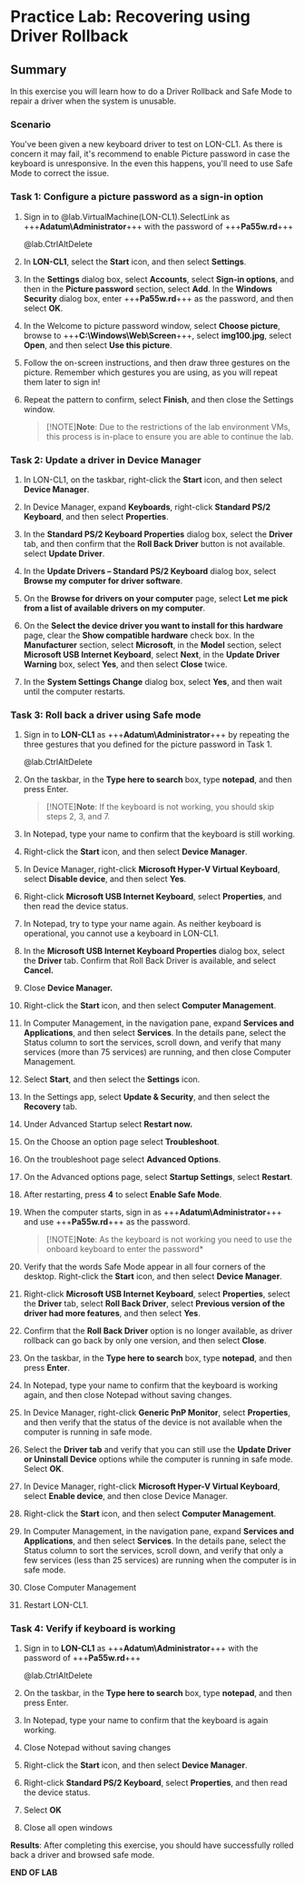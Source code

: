 # Practice Lab: Recovering using Driver Rollback

## Summary

In this exercise you will learn how to do a Driver Rollback and Safe Mode to
repair a driver when the system is unusable.

### Scenario

You've been given a new keyboard driver to test on LON-CL1. As there is concern
it may fail, it's recommend to enable Picture password in case the keyboard is
unresponsive. In the even this happens, you'll need to use Safe Mode to correct
the issue.

### Task 1: Configure a picture password as a sign-in option

1.  Sign in to @lab.VirtualMachine(LON-CL1).SelectLink as +++**Adatum\\Administrator**+++ with the password of
    +++**Pa55w.rd**+++

    @lab.CtrlAltDelete

2.  In **LON-CL1**, select the **Start** icon, and then select **Settings**.

3.  In the **Settings** dialog box, select **Accounts**, select **Sign-in
    options**, and then in the **Picture password** section, select **Add**. In
    the **Windows Security** dialog box, enter +++**Pa55w.rd**+++ as the password, and
    then select **OK**.

4.  In the Welcome to picture password window, select **Choose picture**, browse
    to +++**C:\\Windows\\Web\\Screen**+++, select **img100.jpg**, select **Open**, and
    then select **Use this picture**.

5.  Follow the on-screen instructions, and then draw three gestures on the
    picture. Remember which gestures you are using, as you will repeat them
    later to sign in!

6.  Repeat the pattern to confirm, select **Finish**, and then close the
    Settings window.

    >[!NOTE]**Note**: Due to the restrictions of the lab environment VMs, this process is
in-place to ensure you are able to continue the lab.

>    

### Task 2: Update a driver in Device Manager

1.  In LON-CL1, on the taskbar, right-click the **Start** icon, and then select
    **Device Manager**.

2.  In Device Manager, expand **Keyboards**, right-click **Standard PS/2
    Keyboard**, and then select **Properties**.

3.  In the **Standard PS/2 Keyboard Properties** dialog box, select the
    **Driver** tab, and then confirm that the **Roll Back Driver** button is not
    available. select **Update Driver**.

4.  In the **Update Drivers – Standard PS/2 Keyboard** dialog box, select
    **Browse my computer for driver software**.

5.  On the **Browse for drivers on your computer** page, select **Let me pick
    from a list of available drivers on my computer**.

6.  On the **Select the device driver you want to install for this hardware**
    page, clear the **Show compatible hardware** check box. In the
    **Manufacturer** section, select **Microsoft**, in the **Model** section,
    select **Microsoft USB Internet Keyboard**, select **Next**, in the **Update
    Driver Warning** box, select **Yes**, and then select **Close** twice.

7.  In the **System Settings Change** dialog box, select **Yes**, and then wait
    until the computer restarts.

>    

### Task 3: Roll back a driver using Safe mode

1.  Sign in to **LON-CL1** as +++**Adatum\\Administrator**+++ by repeating the three
    gestures that you defined for the picture password in Task 1.

    @lab.CtrlAltDelete

2.  On the taskbar, in the **Type here to search** box, type **notepad**, and
    then press Enter.    

    >[!NOTE]**Note**: If the keyboard is not working, you should skip steps 2, 3, and 7.

1.  In Notepad, type your name to confirm that the keyboard is still working.

2.  Right-click the **Start** icon, and then select **Device Manager**.

3.  In Device Manager, right-click **Microsoft Hyper-V Virtual Keyboard**,
    select **Disable device**, and then select **Yes**.

4.  Right-click **Microsoft USB Internet Keyboard**, select **Properties**, and
    then read the device status.

5.  In Notepad, try to type your name again. As neither keyboard is operational,
    you cannot use a keyboard in LON-CL1.

6.  In the **Microsoft USB Internet Keyboard Properties** dialog box, select the
    **Driver** tab. Confirm that Roll Back Driver is available, and select
    **Cancel.**

7.  Close **Device Manager.**

8.  Right-click the **Start** icon, and then select **Computer Management**.

9.  In Computer Management, in the navigation pane, expand **Services and
    Applications**, and then select **Services**. In the details pane, select
    the Status column to sort the services, scroll down, and verify that many
    services (more than 75 services) are running, and then close Computer
    Management.

10. Select **Start**, and then select the **Settings** icon.

11. In the Settings app, select **Update & Security**, and then select the
    **Recovery** tab.

12. Under Advanced Startup select **Restart now.**

13. On the Choose an option page select **Troubleshoot**.

14. On the troubleshoot page select **Advanced Options**.

15. On the Advanced options page, select **Startup Settings**, select
    **Restart**.

16. After restarting, press **4** to select **Enable Safe Mode**.

17. When the computer starts, sign in as +++**Adatum\\Administrator**+++ and use
    +++**Pa55w.rd**+++ as the password.

    >[!NOTE]**Note**: As the keyboard is not working you need to use the onboard keyboard
to enter the password*

1.  Verify that the words Safe Mode appear in all four corners of the desktop.
    Right-click the **Start** icon, and then select **Device Manager**.

2.  Right-click **Microsoft USB Internet Keyboard**, select **Properties**,
    select the **Driver** tab, select **Roll Back Driver**, select **Previous
    version of the driver had more features**, and then select **Yes**.

3.  Confirm that the **Roll Back Driver** option is no longer available, as
    driver rollback can go back by only one version, and then select **Close**.

4.  On the taskbar, in the **Type here to search** box, type **notepad**, and
    then press **Enter**.

5.  In Notepad, type your name to confirm that the keyboard is working again,
    and then close Notepad without saving changes.

6.  In Device Manager, right-click **Generic PnP Monitor**, select
    **Properties**, and then verify that the status of the device is not
    available when the computer is running in safe mode.

7.  Select the **Driver tab** and verify that you can still use the **Update
    Driver or Uninstall Device** options while the computer is running in safe
    mode. Select **OK**.

8.  In Device Manager, right-click **Microsoft Hyper-V Virtual Keyboard**,
    select **Enable device**, and then close Device Manager.

9.  Right-click the **Start** icon, and then select **Computer Management**.

10. In Computer Management, in the navigation pane, expand **Services and
    Applications**, and then select **Services**. In the details pane, select
    the Status column to sort the services, scroll down, and verify that only a
    few services (less than 25 services) are running when the computer is in
    safe mode.

11. Close Computer Management

12. Restart LON-CL1.

 

### Task 4: Verify if keyboard is working

1.  Sign in to **LON-CL1** as +++**Adatum\\Administrator**+++ with the password of
    +++**Pa55w.rd**+++

    @lab.CtrlAltDelete

2.  On the taskbar, in the **Type here to search** box, type **notepad**, and
    then press Enter.    

3.  In Notepad, type your name to confirm that the keyboard is again working.

4.  Close Notepad without saving changes

5.  Right-click the **Start** icon, and then select **Device Manager**.

6.  Right-click **Standard PS/2 Keyboard**, select **Properties**, and then read
    the device status.

7.  Select **OK**

8.  Close all open windows

 

**Results**: After completing this exercise, you should have successfully rolled
back a driver and browsed safe mode.

**END OF LAB**
